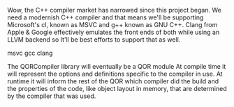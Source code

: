 Wow, the C++ compiler market has narrowed since this project began. We need a modernish C++ compiler and that means we'll be supporting Microsoft's cl, known as MSVC and g++ known as GNU C++. Clang from Apple & Google effectively emulates the front ends of both while using an LLVM backend so It'll be best efforts to support that as well.

msvc
gcc
clang

The QORCompiler library will eventually be a QOR module
At compile time it will represent the options and definitions specific to the compiler in use.
At runtime it will inform the rest of the QOR which compiler did the build and the properties of the code, like object layout in memory, that are determined by the compiler that was used.

